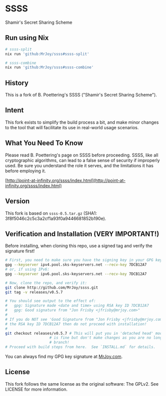 # SSSS

Shamir's Secret Sharing Scheme

## Run using Nix
```sh
# ssss-split
nix run 'github:MrJoy/ssss#ssss-split'

# ssss-combine
nix run 'github:MrJoy/ssss#ssss-combine'
```

## History

This is a fork of B. Poettering's SSSS ("Shamir's Secret Sharing Scheme").


## Intent

This fork exists to simplify the build process a bit, and make minor changes
to the tool that will facilitate its use in real-world usage scenarios.


## What You Need To Know

Please read B. Poettering's page on SSSS before proceeding.  SSSS, like all
cryptographic algorithms, can lead to a false sense of security if improperly
used.  Be sure you understand the role it serves, and the limitations it has
before employing it.

[http://point-at-infinity.org/ssss/index.html](http://point-at-infinity.org/ssss/index.html)


## Version

This fork is based on `ssss-0.5.tar.gz` (SHA1: 3f8f5046c2c5c3a2cf1a93f0a9446681852b190e).


## Verification and Installation (VERY IMPORTANT!)

Before installing, when cloning this repo, use a signed tag and verify the
signature first!

```bash
# First, you need to make sure you have the signing key in your GPG keychain:
gpg --keyserver ipv4.pool.sks-keyservers.net --recv-key 7DCB12A7
# or, if using IPv6:
gpg --keyserver ipv6.pool.sks-keyservers.net --recv-key 7DCB12A7

# Now, clone the repo, and verify it:
git clone http://github.com/MrJoy/ssss.git
git tag -v releases/v0.5.7

# You should see output to the effect of:
#   gpg: Signature made <date and time> using RSA key ID 7DCB12A7
#   gpg: Good signature from "Jon Frisby <jfrisby@mrjoy.com>"
#
# If you do NOT see 'Good Signature from "Jon Frisby <jfrisby@mrjoy.com>" and
# the RSA key ID 7DCB12A7 then do not proceed with installation!
#
git checkout releases/v0.5.7 # This will put you in 'detached head' mode, which
                    # is fine but don't make changes as you are no longer on a
                    # branch!
# Proceed with build steps from here.  See `INSTALL.md` for details.
```

You can always find my GPG key signature at [MrJoy.com](http://MrJoy.com).


## License

This fork follows the same license as the original software:  The GPLv2.  See
LICENSE for more information.
